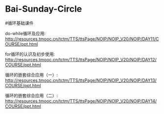 # Bai-Sunday-Circle
#循环基础课件

do-while循环及应用:
	http://resources.tmooc.cn/tctm/TTS/ttsPage/NOIP/NOIP_V20/NOIP/DAY11/COURSE/ppt.html
	
for循环的认识及初步使用:	
	http://resources.tmooc.cn/tctm/TTS/ttsPage/NOIP/NOIP_V20/NOIP/DAY12/COURSE/ppt.html
	
循环的嵌套综合应用（一）:	
	http://resources.tmooc.cn/tctm/TTS/ttsPage/NOIP/NOIP_V20/NOIP/DAY13/COURSE/ppt.html
	
循环的嵌套综合应用（二）:	
	http://resources.tmooc.cn/tctm/TTS/ttsPage/NOIP/NOIP_V20/NOIP/DAY14/COURSE/ppt.html
